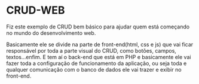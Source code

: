 # CRUD-WEB
Fiz este exemplo de CRUD bem básico para ajudar quem está começando no mundo do desenvolvimento web.

Basicamente ele se divide na parte de front-end(html, css e js) que vai ficar responsável por toda a parte visual do CRUD,
como botões, campos, textos...enfim. E tem aí o back-end que está em PHP e basicamente ele vai fazer toda a configuração
de funcionamento da aplicação, ou seja toda e qualquer comunicação com o banco de dados ele vai trazer e exibir no front-end.
